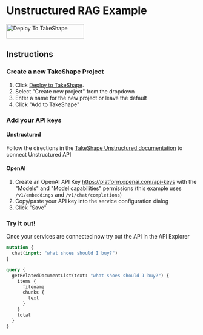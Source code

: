 # Unstructured RAG Example
<a href="https://app.takeshape.io/add-pattern?repo=https://github.com/takeshape/unstructured-rag-example/tree/main"><img alt="Deploy To TakeShape" src="https://images.takeshape.io/2cccc825-70be-431c-9ba0-10ab38ecd3a7/dev/8e2f7bda-0e08-4ede-a546-6df59be6a8bb/Deploy%20to%20TakeShape%402x.png?auto=format%2Ccompress" width="205" height="38" style="max-width:100%;"></a>


## Instructions

### Create a new TakeShape Project
1. Click [Deploy to TakeShape](https://app.takeshape.io/add-pattern?repo=https://github.com/takeshape/unstructured-rag-example/tree/main).
1. Select "Create new project" from the dropdown
1. Enter a name for the new project or leave the default
1. Click "Add to TakeShape"

### Add your API keys

#### Unstructured 


Follow the directions in the [TakeShape Unstructured documentation](https://app.takeshape.io/docs/services/providers/unstructured) to connect Unstructured API


#### OpenAI

1. Create an OpenAI API Key https://platform.openai.com/api-keys with the "Models" and "Model capabilities" permissions (this example uses `/v1/embeddings` and `/v1/chat/completions`)
2. Copy/paste your API key into the service configuration dialog
3. Click "Save"

### Try it out!
Once your services are connected now try out the API in the API Explorer

```graphql
mutation {
  chat(input: "what shoes should I buy?")
}
```

```graphql
query {
  getRelatedDocumentList(text: "what shoes should I buy?") {
    items {
      filename
      chunks {
        text
      }
    }
    total
  }
}
```

